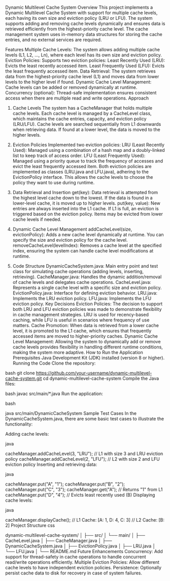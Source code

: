 Dynamic Multilevel Cache System
Overview
This project implements a Dynamic Multilevel Cache System with support for multiple cache levels, each having its own size and eviction policy (LRU or LFU). The system supports adding and removing cache levels dynamically and ensures data is retrieved efficiently from the highest-priority cache level. The cache management system uses in-memory data structures for storing the cache entries, and no external services are required.

Features
Multiple Cache Levels: The system allows adding multiple cache levels (L1, L2, ..., Ln), where each level has its own size and eviction policy.
Eviction Policies: Supports two eviction policies:
Least Recently Used (LRU): Evicts the least recently accessed item.
Least Frequently Used (LFU): Evicts the least frequently accessed item.
Data Retrieval: The system retrieves data from the highest-priority cache level (L1) and moves data from lower levels to the higher level if found.
Dynamic Cache Level Management: Cache levels can be added or removed dynamically at runtime.
Concurrency (optional): Thread-safe implementation ensures consistent access when there are multiple read and write operations.
Approach
1. Cache Levels
The system has a CacheManager that holds multiple cache levels.
Each cache level is managed by a CacheLevel class, which maintains the cache entries, capacity, and eviction policy (LRU/LFU).
Cache levels are searched sequentially from L1 downwards when retrieving data. If found at a lower level, the data is moved to the higher levels.
2. Eviction Policies
Implemented two eviction policies:
LRU (Least Recently Used): Managed using a combination of a hash map and a doubly-linked list to keep track of access order.
LFU (Least Frequently Used): Managed using a priority queue to track the frequency of accesses and evict the least frequently accessed item.
Both eviction policies are implemented as classes (LRU.java and LFU.java), adhering to the EvictionPolicy interface. This allows the cache levels to choose the policy they want to use during runtime.

3. Data Retrieval and Insertion
get(key): Data retrieval is attempted from the highest level cache down to the lowest. If the data is found in a lower-level cache, it is moved up to higher levels.
put(key, value): New entries are always inserted into the L1 cache. If L1 is full, an eviction is triggered based on the eviction policy. Items may be evicted from lower cache levels if needed.
4. Dynamic Cache Level Management
addCacheLevel(size, evictionPolicy): Adds a new cache level dynamically at runtime. You can specify the size and eviction policy for the cache level.
removeCacheLevel(levelIndex): Removes a cache level at the specified index, ensuring the system can handle cache level modifications at runtime.
5. Code Structure
DynamicCacheSystem.java: Main entry point and test class for simulating cache operations (adding levels, inserting, retrieving).
CacheManager.java: Handles the dynamic addition/removal of cache levels and delegates cache operations.
CacheLevel.java: Represents a single cache level with a specific size and eviction policy.
EvictionPolicy.java: Interface for defining eviction behavior.
LRU.java: Implements the LRU eviction policy.
LFU.java: Implements the LFU eviction policy.
Key Decisions
Eviction Policies: The decision to support both LRU and LFU eviction policies was made to demonstrate flexibility in cache management strategies. LRU is used for recency-based caching, while LFU is useful in scenarios where frequency of use matters.
Cache Promotion: When data is retrieved from a lower cache level, it is promoted to the L1 cache, which ensures that frequently accessed items are moved to higher-priority caches.
Dynamic Cache Level Management: Allowing the system to dynamically add or remove cache levels provides flexibility in handling different runtime conditions, making the system more adaptive.
How to Run the Application
Prerequisites
Java Development Kit (JDK) installed (version 8 or higher).
Running the Code
Clone the repository:

bash
git clone https://github.com/your-username/dynamic-multilevel-cache-system.git
cd dynamic-multilevel-cache-system
Compile the Java files:

bash
javac src/main/*.java
Run the application:

bash

java src/main/DynamicCacheSystem
Sample Test Cases
In the DynamicCacheSystem.java, there are some basic test cases to illustrate the functionality:

Adding cache levels:

java

cacheManager.addCacheLevel(3, "LRU");  // L1 with size 3 and LRU eviction policy
cacheManager.addCacheLevel(2, "LFU");  // L2 with size 2 and LFU eviction policy
Inserting and retrieving data:

java

cacheManager.put("A", "1");
cacheManager.put("B", "2");
cacheManager.put("C", "3");
cacheManager.get("A");   // Returns "1" from L1
cacheManager.put("D", "4");  // Evicts least recently used (B)
Displaying cache levels:

java

cacheManager.displayCache();
// L1 Cache: [A: 1, D: 4, C: 3]
// L2 Cache: [B: 2]
Project Structure
css

dynamic-multilevel-cache-system/
│
├── src/
│   └── main/
│       ├── CacheLevel.java
│       ├── CacheManager.java
│       ├── DynamicCacheSystem.java
│       ├── EvictionPolicy.java
│       ├── LRU.java
│       └── LFU.java
│
└── README.md
Future Enhancements
Concurrency: Add support for thread-safety in cache operations to handle concurrent read/write operations efficiently.
Multiple Eviction Policies: Allow different cache levels to have independent eviction policies.
Persistence: Optionally persist cache data to disk for recovery in case of system failures.
